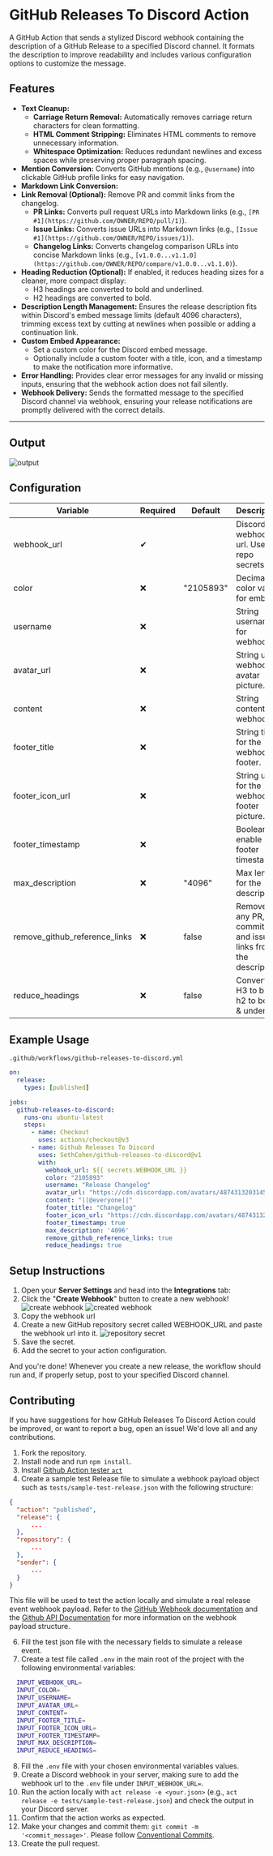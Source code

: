 # GitHub Releases To Discord Action

A GitHub Action that sends a stylized Discord webhook containing the description of a GitHub Release to a specified Discord channel. It formats the description to improve readability and includes various configuration options to customize the message.

## Features

- **Text Cleanup:**
  - **Carriage Return Removal:** Automatically removes carriage return characters for clean formatting.
  - **HTML Comment Stripping:** Eliminates HTML comments to remove unnecessary information.
  - **Whitespace Optimization:** Reduces redundant newlines and excess spaces while preserving proper paragraph spacing.
- **Mention Conversion:** Converts GitHub mentions (e.g., `@username`) into clickable GitHub profile links for easy navigation.
- **Markdown Link Conversion:**
- **Link Removal (Optional):** Remove PR and commit links from the changelog.
  - **PR Links:** Converts pull request URLs into Markdown links (e.g., `[PR #1](https://github.com/OWNER/REPO/pull/1)`).
  - **Issue Links:** Converts issue URLs into Markdown links (e.g., `[Issue #1](https://github.com/OWNER/REPO/issues/1)`).
  - **Changelog Links:** Converts changelog comparison URLs into concise Markdown links (e.g., `[v1.0.0...v1.1.0](https://github.com/OWNER/REPO/compare/v1.0.0...v1.1.0)`).
- **Heading Reduction (Optional):** If enabled, it reduces heading sizes for a cleaner, more compact display:
  - H3 headings are converted to bold and underlined.
  - H2 headings are converted to bold.
- **Description Length Management:** Ensures the release description fits within Discord's embed message limits (default 4096 characters), trimming excess text by cutting at newlines when possible or adding a continuation link.
- **Custom Embed Appearance:**
  - Set a custom color for the Discord embed message.
  - Optionally include a custom footer with a title, icon, and a timestamp to make the notification more informative.
- **Error Handling:** Provides clear error messages for any invalid or missing inputs, ensuring that the webhook action does not fail silently.
- **Webhook Delivery:** Sends the formatted message to the specified Discord channel via webhook, ensuring your release notifications are promptly delivered with the correct details.

---

## Output

![output](https://i.imgur.com/ovr0gTL.png)

## Configuration

| Variable        | Required | Default                                                                                               | Description                                     |
|-----------------|----------|-------------------------------------------------------------------------------------------------------|-------------------------------------------------|
| webhook_url     | ✔        |                                                                                                       | Discord's webhook url. Use GH repo secrets.     |
| color           | ❌       | "2105893"                                                                                             | Decimal color value for embed.                  |
| username        | ❌       |                                                                                                       | String username for webhook.                    |
| avatar_url      | ❌       |                                                                                                       | String url to webhook avatar picture.           |
| content         | ❌       |                                                                                                       | String content for webhook.                     |
| footer_title    | ❌       |                                                                                                       | String title for the webhook footer.            |
| footer_icon_url | ❌       |                                                                                                       | String url for the webhook footer picture.      |
| footer_timestamp| ❌       |                                                                                                       | Boolean to enable footer timestamp.             |
| max_description | ❌       | "4096"                                                                                                | Max length for the description.                 |
| remove_github_reference_links | ❌       | false                                                     | Remove any PR, commit, and issue links from the description.    |
| reduce_headings | ❌       | false                                                                                                 | Converts H3 to bold, h2 to bold & underline.    |

## Example Usage

`.github/workflows/github-releases-to-discord.yml`

```yaml
on:
  release:
    types: [published]

jobs:
  github-releases-to-discord:
    runs-on: ubuntu-latest
    steps:
      - name: Checkout
        uses: actions/checkout@v3
      - name: Github Releases To Discord
        uses: SethCohen/github-releases-to-discord@v1
        with:
          webhook_url: ${{ secrets.WEBHOOK_URL }}
          color: "2105893"
          username: "Release Changelog"
          avatar_url: "https://cdn.discordapp.com/avatars/487431320314576937/bd64361e4ba6313d561d54e78c9e7171.png"
          content: "||@everyone||"
          footer_title: "Changelog"
          footer_icon_url: "https://cdn.discordapp.com/avatars/487431320314576937/bd64361e4ba6313d561d54e78c9e7171.png"
          footer_timestamp: true
          max_description: '4096'
          remove_github_reference_links: true
          reduce_headings: true
```

## Setup Instructions

1. Open your **Server Settings** and head into the **Integrations** tab:
2. Click the "**Create Webhook**" button to create a new webhook!
   ![create webhook](https://support.discord.com/hc/article_attachments/1500000463501/Screen_Shot_2020-12-15_at_4.41.53_PM.png)
   ![created webhook](https://support.discord.com/hc/article_attachments/360101553853/Screen_Shot_2020-12-15_at_4.51.38_PM.png)
3. Copy the webhook url
4. Create a new GitHub repository secret called WEBHOOK_URL and paste the webhook url into it.
   ![repository secret](https://i.imgur.com/hAaNOds.png)
5. Save the secret.
6. Add the secret to your action configuration.

And you're done! Whenever you create a new release, the workflow should run and, if properly setup, post to your specified Discord channel.

## Contributing

If you have suggestions for how GitHub Releases To Discord Action could be improved, or want to report a bug, open an issue! We'd love all and any contributions.

1. Fork the repository.
2. Install node and run `npm install`.
3. Install [Github Action tester `act`](https://github.com/nektos/act)
4. Create a sample test Release file to simulate a webhook payload object such as `tests/sample-test-release.json` with the following structure:
  
```json
{
  "action": "published",
  "release": {
      ...
  },
  "repository": {
      ...
  },
  "sender": {
      ...
  }
}
```

This file will be used to test the action locally and simulate a real release event webhook payload. Refer to the [GitHub Webhook documentation](https://docs.github.com/en/webhooks/webhook-events-and-payloads?actionType=published#release) and the [Github API Documentation](https://docs.github.com/en/rest/releases/releases?apiVersion=2022-11-28#get-a-release) for more information on the webhook payload structure.

6. Fill the test json file with the necessary fields to simulate a release event.
5. Create a test file called `.env` in the main root of the project with the following environmental variables:

```bash
  INPUT_WEBHOOK_URL=
  INPUT_COLOR=
  INPUT_USERNAME=
  INPUT_AVATAR_URL=
  INPUT_CONTENT=
  INPUT_FOOTER_TITLE=
  INPUT_FOOTER_ICON_URL=
  INPUT_FOOTER_TIMESTAMP=
  INPUT_MAX_DESCRIPTION=
  INPUT_REDUCE_HEADINGS=
```

8. Fill the `.env` file with your chosen environmental variables values.
9. Create a Discord webhook in your server, making sure to add the webhook url to the `.env` file under `INPUT_WEBHOOK_URL=`.
10. Run the action locally with `act release -e <your.json>` (e.g., `act release -e tests/sample-test-release.json`) and check the output in your Discord server.
11. Confirm that the action works as expected.
12. Make your changes and commit them: `git commit -m '<commit_message>'`. Please follow [Conventional Commits](https://www.conventionalcommits.org/en/v1.0.0/).
13. Create the pull request.
